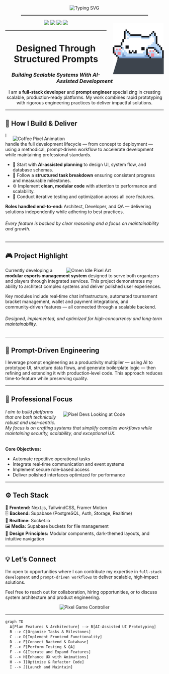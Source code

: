 <div align="center">

<img src="https://readme-typing-svg.herokuapp.com?font=Fira+Code&size=24&duration=3000&pause=1000&color=00D9FF&center=true&vCenter=true&width=700&lines=🎮+The+Esports+Revolution;Prompt+Engineered+from+Vision+to+Reality;Gamers.+Organizers.+Communities." alt="Typing SVG" />
<hr style="height: 2px; background-color: #444; border: none; margin: -10; padding: 0; width: 80%;" />

</div>
<img align="right" src="/public/cat.gif" width="162" alt="Coffee Pixel Animation" style="margin-left: 20px; margin-top: 10px;" />

<div align="center">

<img src="https://img.shields.io/badge/Status-Under_Development-yellow?style=for-the-badge" />
<img src="https://img.shields.io/badge/Made_by-Ayush-blueviolet?style=for-the-badge" />
<img src="https://img.shields.io/badge/MVP-80%25_Complete-orange?style=for-the-badge" />
<img src="https://img.shields.io/badge/Discipline-Prompt_Engineering-success?style=for-the-badge" />

</div>

---

<h1 align="center">Designed Through Structured Prompts</h1>
<h3 align="center"><em>Building Scalable Systems With AI-Assisted Development</em></h3>

<p align="center">
I am a <strong>full‑stack developer</strong> and <strong>prompt engineer</strong> specializing in creating scalable, production‑ready platforms. My work combines rapid prototyping with rigorous engineering practices to deliver impactful solutions.
</p>

---

<h2>🚀 How I Build & Deliver</h2>

<img align="right" src="https://www.codedex.io/images/character_gifs/Ai30sjf.gif" width="480" alt="Coffee Pixel Animation" style="margin-left: 20px; margin-top: 10px;" />

<p>
I handle the full development lifecycle — from concept to deployment — using a methodical, prompt‑driven workflow to accelerate development while maintaining professional standards.
</p>

<ul>
  <li>🧠 Start with <strong>AI‑assisted planning</strong> to design UI, system flow, and database schemas.</li>
  <li>📅 Follow a <strong>structured task breakdown</strong> ensuring consistent progress and measurable milestones.</li>
  <li>⚙️ Implement <strong>clean, modular code</strong> with attention to performance and scalability.</li>
  <li>🧪 Conduct iterative testing and optimization across all core features.</li>
</ul>

<p>
<strong>Roles handled end‑to‑end:</strong> Architect, Developer, and QA — delivering solutions independently while adhering to best practices.
</p>

<h6>
Every feature is backed by clear reasoning and a focus on maintainability and growth.
</h6>

---

<h2>🎮 Project Highlight</h2>

<img align="right" src="https://preview.redd.it/6zlacmn9vtn71.gif?width=250&auto=webp&s=cf265bb3986b51dbccfdbb834f8651d02b2198f4" width="310" alt="Omen Idle Pixel Art" />

<p>
Currently developing a <strong>modular esports management system</strong> designed to serve both organizers and players through integrated services. This project demonstrates my ability to architect complex systems and deliver polished user experiences.
</p>

<p>
Key modules include real‑time chat infrastructure, automated tournament bracket management, wallet and payment integrations, and community‑driven features — all connected through a scalable backend.
</p>

<h6>Designed, implemented, and optimized for high‑concurrency and long‑term maintainability.</h6>

---

<h2>🧠 Prompt‑Driven Engineering</h2>

<p>
I leverage prompt engineering as a productivity multiplier — using AI to prototype UI, structure data flows, and generate boilerplate logic — then refining and extending it with production‑level code. This approach reduces time‑to‑feature while preserving quality.
</p>

---

<h2>🎯 Professional Focus</h2>

<img align="right" src="https://i.imgur.com/EX70tvb.gif" width="320" alt="Pixel Devs Looking at Code" style="margin-left: 20px; margin-top: 10px;" />

<h6>
I aim to build platforms that are both technically robust and user‑centric. <br/>
My focus is on crafting systems that simplify complex workflows while maintaining security, scalability, and exceptional UX.
</h6>

**Core Objectives:**
- Automate repetitive operational tasks
- Integrate real‑time communication and event systems
- Implement secure role‑based access
- Deliver polished interfaces optimized for performance

---

<h2>⚙️ Tech Stack</h2>

<p>
🧩 <strong>Frontend:</strong> Next.js, TailwindCSS, Framer Motion<br/>
🗄️ <strong>Backend:</strong> Supabase (PostgreSQL, Auth, Storage, Realtime)<br/>
🔌 <strong>Realtime:</strong> Socket.io<br/>
🖼️ <strong>Media:</strong> Supabase buckets for file management<br/>
🎨 <strong>Design Principles:</strong> Modular components, dark-themed layouts, and intuitive navigation
</p>

---

<h2>💡 Let’s Connect</h2>

<p>
I’m open to opportunities where I can contribute my expertise in <code>full‑stack development</code> and <code>prompt‑driven workflows</code> to deliver scalable, high‑impact solutions.
</p>

<p>
Feel free to reach out for collaboration, hiring opportunities, or to discuss system architecture and product engineering.
</p>

<div align="center">
  <img src="https://media.tenor.com/HHg6Z2LYpgYAAAAi/gaming-pixel.gif" width="170" alt="Pixel Game Controller" />
</div>

---

```mermaid
graph TD
  A[Plan Features & Architecture] --> B[AI-Assisted UI Prototyping]
  B --> C[Organize Tasks & Milestones]
  C --> D[Implement Frontend Functionality]
  D --> E[Connect Backend & Database]
  E --> F[Perform Testing & QA]
  F --> G[Iterate and Expand Features]
  G --> H[Enhance UX with Animations]
  H --> I[Optimize & Refactor Code]
  I --> J[Launch and Maintain]
